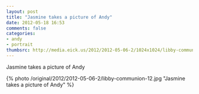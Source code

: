 ```yaml
---
layout: post
title: "Jasmine takes a picture of Andy"
date: 2012-05-18 16:53
comments: false
categories: 
- andy
- portrait
thumbsrc: http://media.eick.us/2012/2012-05-06-2/1024x1024/libby-communion-12.jpg
---
```

Jasmine takes a picture of Andy



{% photo /original/2012/2012-05-06-2/libby-communion-12.jpg "Jasmine takes a picture of Andy" %}

